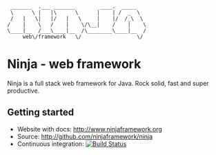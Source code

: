      _______  .___ _______        ____.  _____   
     \      \ |   |\      \      |    | /  _  \  
     /   |   \|   |/   |   \     |    |/  /_\  \ 
    /    |    \   /    |    \/\__|    /    |    \
    \____|__  /___\____|__  /\________\____|__  /
         web\/framework   \/                  \/ 
        


Ninja - web framework
=====================

Ninja is a full stack web framework for Java.
Rock solid, fast and super productive.

Getting started
---------------
- Website with docs: http://www.ninjaframework.org
- Source: http://github.com/ninjaframework/ninja
- Continuous integration: [![Build Status](https://api.travis-ci.org/ninjaframework/ninja.svg)](https://travis-ci.org/ninjaframework/ninja)




